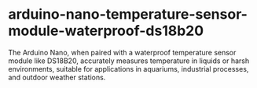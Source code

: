 # arduino-nano-temperature-sensor-module-waterproof-ds18b20
The Arduino Nano, when paired with a waterproof temperature sensor module like DS18B20, accurately measures temperature in liquids or harsh environments, suitable for applications in aquariums, industrial processes, and outdoor weather stations.
